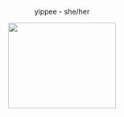 <p align="center"> yippee
  -
she/her 
</p>

<p align="center">
 <img width="214" height="171" src="https://github.com/sweetlysunny/sweetlysunny/assets/157447069/dc65f1bf-de1c-45c0-b0fa-ed5f72039486"
   </p>



